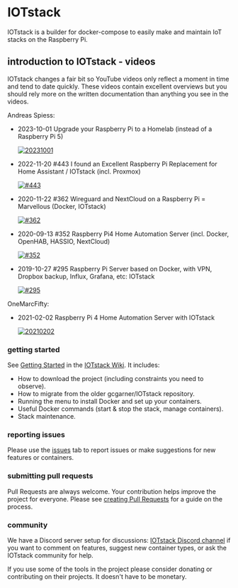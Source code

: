 # IOTstack

IOTstack is a builder for docker-compose to easily make and maintain IoT stacks on the Raspberry Pi.

## introduction to IOTstack - videos

IOTstack changes a fair bit so YouTube videos only reflect a moment in time and tend to date quickly. These videos contain excellent overviews but you should rely more on the written documentation than anything you see in the videos.

Andreas Spiess:

* 2023-10-01 Upgrade your Raspberry Pi to a Homelab (instead of a Raspberry Pi 5)

	[![20231001](http://img.youtube.com/vi/xVq_5f0aFlw/0.jpg)](https://www.youtube.com/watch?v=xVq_5f0aFlw)

* 2022-11-20 #443 I found an Excellent Raspberry Pi Replacement for Home Assistant / IOTstack (incl. Proxmox)

	[![#443](http://img.youtube.com/vi/rXc_zGRYhLo/0.jpg)](https://www.youtube.com/watch?v=rXc_zGRYhLo)

* 2020-11-22 #362 Wireguard and NextCloud on a Raspberry Pi = Marvellous (Docker, IOTstack) 

	[![#362](http://img.youtube.com/vi/7Pe-Cv0tnLs/0.jpg)](https://www.youtube.com/watch?v=7Pe-Cv0tnLs)

* 2020-09-13 #352 Raspberry Pi4 Home Automation Server (incl. Docker, OpenHAB, HASSIO, NextCloud)

	[![#352](http://img.youtube.com/vi/KJRMjUzlHI8/0.jpg)](https://www.youtube.com/watch?v=KJRMjUzlHI8)

* 2019-10-27 #295 Raspberry Pi Server based on Docker, with VPN, Dropbox backup, Influx, Grafana, etc: IOTstack

	[![#295](http://img.youtube.com/vi/a6mjt8tWUws/0.jpg)](https://www.youtube.com/watch?v=a6mjt8tWUws)

OneMarcFifty:

* 2021-02-02 Raspberry Pi 4 Home Automation Server with IOTstack

	[![20210202](http://img.youtube.com/vi/5a2qhKMetGU/0.jpg)](https://www.youtube.com/watch?v=5a2qhKMetGU)

### getting started

See [Getting Started](https://sensorsiot.github.io/IOTstack/Getting-Started) in the [IOTstack Wiki](https://sensorsiot.github.io/IOTstack/). It includes:

* How to download the project (including constraints you need to observe).
* How to migrate from the older gcgarner/IOTstack repository.
* Running the menu to install Docker and set up your containers.
* Useful Docker commands (start \& stop the stack, manage containers).
* Stack maintenance. 

### reporting issues

Please use the [issues](https://github.com/SensorsIot/IOTstack/issues) tab to report issues or make suggestions for new features or containers.

### submitting pull requests

Pull Requests are always welcome. Your contribution helps improve the project for everyone. Please see [creating Pull Requests](https://gist.github.com/Paraphraser/818bf54faf5d3b3ed08d16281f32297d) for a guide on the process.

### community

We have a Discord server setup for discussions: [IOTstack Discord channel](https://discord.gg/ZpKHnks) if you want to comment on features, suggest new container types, or ask the IOTstack community for help.

If you use some of the tools in the project please consider donating or contributing on their projects. It doesn't have to be monetary.
